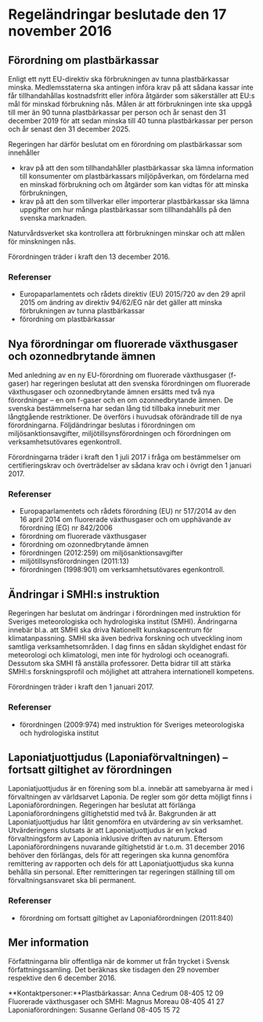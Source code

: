 # Regeländringar beslutade den 17 november 2016

## Förordning om plastbärkassar

Enligt ett nytt EU\-direktiv ska förbrukningen av tunna plastbärkassar minska. Medlemsstaterna ska antingen införa krav på att sådana kassar inte får tillhandahållas kostnadsfritt eller införa åtgärder som säkerställer att EU:s mål för minskad förbrukning nås. Målen är att förbrukningen inte ska uppgå till mer än 90 tunna plastbärkassar per person och år senast den 31 december 2019 för att sedan minska till 40 tunna plastbärkassar per person och år senast den 31 december 2025\.

Regeringen har därför beslutat om en förordning om plastbärkassar som innehåller

* krav på att den som tillhandahåller plastbärkassar ska lämna information till konsumenter om plastbärkassars miljöpåverkan, om fördelarna med en minskad förbrukning och om åtgärder som kan vidtas för att minska förbrukningen,
* krav på att den som tillverkar eller importerar plastbärkassar ska lämna uppgifter om hur många plastbärkassar som tillhandahålls på den svenska marknaden.

Naturvårdsverket ska kontrollera att förbrukningen minskar och att målen för minskningen nås.

Förordningen träder i kraft den 13 december 2016\.

### Referenser

* Europaparlamentets och rådets direktiv (EU) 2015/720 av den 29 april 2015 om ändring av direktiv 94/62/EG när det gäller att minska förbrukningen av tunna plastbärkassar
* förordning om plastbärkassar

## Nya förordningar om fluorerade växthusgaser och ozonnedbrytande ämnen

Med anledning av en ny EU\-förordning om fluorerade växthusgaser (f\-gaser) har regeringen beslutat att den svenska förordningen om fluorerade växthusgaser och ozonnedbrytande ämnen ersätts med två nya förordningar – en om f\-gaser och en om ozonnedbrytande ämnen. De svenska bestämmelserna har sedan lång tid tillbaka inneburit mer långtgående restriktioner. De överförs i huvudsak oförändrade till de nya förordningarna. Följdändringar beslutas i förordningen om miljösanktionsavgifter, miljötillsynsförordningen och förordningen om verksamhetsutövares egenkontroll.

Förordningarna träder i kraft den 1 juli 2017 i fråga om bestämmelser om certifieringskrav och överträdelser av sådana krav och i övrigt den 1 januari 2017\.

### Referenser

* Europaparlamentets och rådets förordning (EU) nr 517/2014 av den 16 april 2014 om fluorerade växthusgaser och om upphävande av förordning (EG) nr 842/2006
* förordning om fluorerade växthusgaser
* förordning om ozonnedbrytande ämnen
* förordningen (2012:259\) om miljösanktionsavgifter
* miljötillsynsförordningen (2011:13\)
* förordningen (1998:901\) om verksamhetsutövares egenkontroll.

## Ändringar i SMHI:s instruktion

Regeringen har beslutat om ändringar i förordningen med instruktion för Sveriges meteorologiska och hydrologiska institut (SMHI). Ändringarna innebär bl.a. att SMHI ska driva Nationellt kunskapscentrum för klimatanpassning. SMHI ska även bedriva forskning och utveckling inom samtliga verksamhetsområden. I dag finns en sådan skyldighet endast för meteorologi och klimatologi, men inte för hydrologi och oceanografi. Dessutom ska SMHI få anställa professorer. Detta bidrar till att stärka SMHI:s forskningsprofil och möjlighet att attrahera internationell kompetens.

Förordningen träder i kraft den 1 januari 2017\.

### Referenser

* förordningen (2009:974\) med instruktion för Sveriges meteorologiska och hydrologiska institut

## Laponiatjuottjudus (Laponiaförvaltningen) – fortsatt giltighet av förordningen

Laponiatjuottjudus är en förening som bl.a. innebär att samebyarna är med i förvaltningen av världsarvet Laponia. De regler som gör detta möjligt finns i Laponiaförordningen. Regeringen har beslutat att förlänga Laponiaförordningens giltighetstid med två år. Bakgrunden är att Laponiatjuottjudus har låtit genomföra en utvärdering av sin verksamhet. Utvärderingens slutsats är att Laponiatjuottjudus är en lyckad förvaltningsform av Laponia inklusive driften av naturum. Eftersom Laponiaförordningens nuvarande giltighetstid är t.o.m. 31 december 2016 behöver den förlängas, dels för att regeringen ska kunna genomföra remittering av rapporten och dels för att Laponiatjuottjudus ska kunna behålla sin personal. Efter remitteringen tar regeringen ställning till om förvaltningsansvaret ska bli permanent.

### Referenser

* förordning om fortsatt giltighet av Laponiaförordningen (2011:840\)

## Mer information

Författningarna blir offentliga när de kommer ut från trycket i Svensk författningssamling. Det beräknas ske tisdagen den 29 november respektive den 6 december 2016\.

**Kontaktpersoner:**Plastbärkassar: Anna Cedrum 08\-405 12 09
Fluorerade växthusgaser och SMHI: Magnus Moreau 08\-405 41 27
Laponiaförordningen: Susanne Gerland 08\-405 15 72
